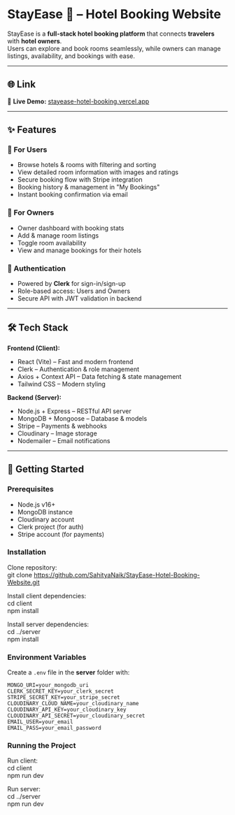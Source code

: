 # StayEase 🏨 – Hotel Booking Website  

StayEase is a **full-stack hotel booking platform** that connects **travelers** with **hotel owners**.  
Users can explore and book rooms seamlessly, while owners can manage listings, availability, and bookings with ease.  

---

## 🌐 Link  

🔗 **Live Demo:** [stayease-hotel-booking.vercel.app](https://stayease-hotel-booking.vercel.app/)  

---

## ✨ Features  

### 👤 For Users
- Browse hotels & rooms with filtering and sorting  
- View detailed room information with images and ratings  
- Secure booking flow with Stripe integration  
- Booking history & management in "My Bookings"  
- Instant booking confirmation via email  

### 🏨 For Owners
- Owner dashboard with booking stats  
- Add & manage room listings
- Toggle room availability  
- View and manage bookings for their hotels  

### 🔐 Authentication
- Powered by **Clerk** for sign-in/sign-up  
- Role-based access: Users and Owners  
- Secure API with JWT validation in backend  

---

## 🛠 Tech Stack  

**Frontend (Client):**  
- React (Vite) – Fast and modern frontend  
- Clerk – Authentication & role management  
- Axios + Context API – Data fetching & state management  
- Tailwind CSS – Modern styling  

**Backend (Server):**  
- Node.js + Express – RESTful API server  
- MongoDB + Mongoose – Database & models  
- Stripe – Payments & webhooks  
- Cloudinary – Image storage  
- Nodemailer – Email notifications  

---

## 🚀 Getting Started  

### Prerequisites
- Node.js v16+  
- MongoDB instance  
- Cloudinary account  
- Clerk project (for auth)  
- Stripe account (for payments)  

### Installation  

Clone repository:  
    git clone https://github.com/SahityaNaik/StayEase-Hotel-Booking-Website.git  

Install client dependencies:  
    cd client  
    npm install  

Install server dependencies:  
    cd ../server  
    npm install  

### Environment Variables  

Create a `.env` file in the **server** folder with:  

    MONGO_URI=your_mongodb_uri  
    CLERK_SECRET_KEY=your_clerk_secret  
    STRIPE_SECRET_KEY=your_stripe_secret  
    CLOUDINARY_CLOUD_NAME=your_cloudinary_name  
    CLOUDINARY_API_KEY=your_cloudinary_key  
    CLOUDINARY_API_SECRET=your_cloudinary_secret  
    EMAIL_USER=your_email  
    EMAIL_PASS=your_email_password  

### Running the Project  

Run client:  
    cd client  
    npm run dev  

Run server:  
    cd ../server  
    npm run dev  

